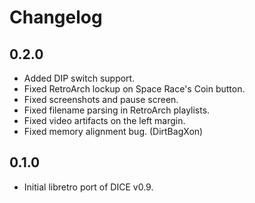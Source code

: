 # Changelog

## 0.2.0
- Added DIP switch support.
- Fixed RetroArch lockup on Space Race's Coin button.
- Fixed screenshots and pause screen.
- Fixed filename parsing in RetroArch playlists.
- Fixed video artifacts on the left margin.
- Fixed memory alignment bug. (DirtBagXon)

## 0.1.0
- Initial libretro port of DICE v0.9.
